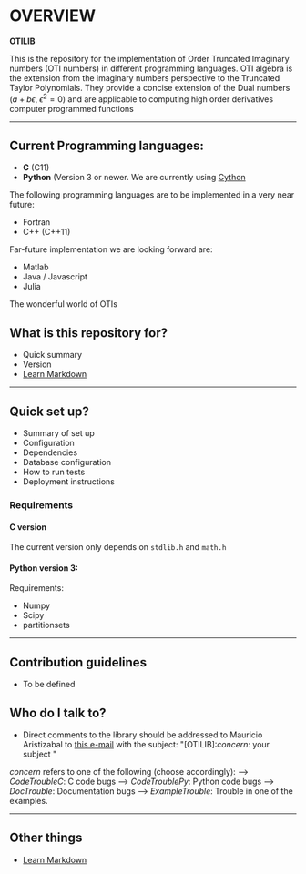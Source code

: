 # OVERVIEW #

**OTILIB** 

This is the repository for the implementation of Order Truncated Imaginary numbers (OTI numbers) in different programming languages. OTI algebra is the extension from the imaginary numbers perspective to the Truncated Taylor Polynomials. They provide a concise extension of the Dual numbers ($a+b\epsilon,\;\epsilon^2=0$) and are applicable to computing high order derivatives computer programmed functions

***

## Current Programming languages: 
* **C** (C11)
* **Python** (Version 3 or newer. We are currently using [Cython](http://cython.org)

The following programming languages are to be implemented in a very near future:

* Fortran
* C++ (C++11)

Far-future implementation we are looking forward are:

* Matlab
* Java / Javascript
* Julia

The wonderful world of OTIs

## What is this repository for? 

* Quick summary
* Version
* [Learn Markdown](https://bitbucket.org/tutorials/markdowndemo)


***

## Quick set up? 

* Summary of set up
* Configuration
* Dependencies
* Database configuration
* How to run tests
* Deployment instructions

### Requirements

#### **C** version

The current version only depends on ```stdlib.h``` and ```math.h```

#### Python version 3:


Requirements:
- Numpy
- Scipy
- partitionsets

***

## Contribution guidelines ###

* To be defined


## Who do I talk to? ###

* Direct comments to the library should be addressed to Mauricio Aristizabal to [this e-mail](mailto:mauriaristi@gmail.com) with the subject: "[OTILIB]:*concern*: your subject "

*concern* refers to one of the following (choose accordingly):
--> *CodeTroubleC*: C code bugs
--> *CodeTroublePy*: Python code bugs
--> *DocTrouble*: Documentation bugs
--> *ExampleTrouble*: Trouble in one of the examples.


***


## Other things 

* [Learn Markdown](https://bitbucket.org/tutorials/markdowndemo)
